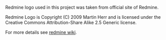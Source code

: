 Redmine logo used in this project was taken from official site of Redmine.

Redmine Logo is Copyright (C) 2009 Martin Herr and is licensed under the Creative Commons Attribution-Share Alike 2.5 Generic license.

For more details see [redmine wiki](https://www.redmine.org/projects/redmine/wiki/logo).
